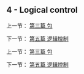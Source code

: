 ## 4 - Logical control

上一节： [第三篇 包](https://github.com/zhudingsuifeng/go/blob/master/docs/goPackage.md)

下一节： [第五篇 逻辑控制](https://github.com/zhudingsuifeng/go/blob/master/docs/goLogc.md)

上一节： [第三篇 包](https://github.com/zhudingsuifeng/go/blob/master/docs/goPackage.md)

下一节： [第五篇 逻辑控制](https://github.com/zhudingsuifeng/go/blob/master/docs/goLogc.md)